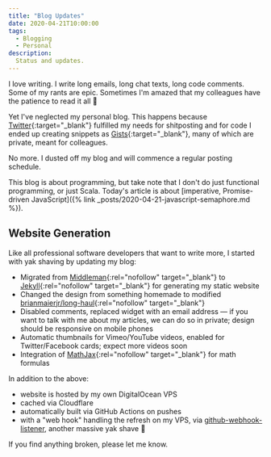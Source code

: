 ```yaml
---
title: "Blog Updates"
date: 2020-04-21T10:00:00
tags:
  - Blogging
  - Personal
description:
  Status and updates.
---
```


<p class="intro withcap">
  I love writing. I write long emails, long chat texts, long code comments. Some of my rants are epic. Sometimes I'm amazed that my colleagues have the patience to read it all 🙂
</p>

Yet I've neglected my personal blog. This happens because [Twitter](https://twitter.com/alexelcu){:target="_blank"} fulfilled my needs for shitposting and for code I ended up creating snippets as [Gists](https://gist.github.com/alexandru){:target="_blank"}, many of which are private, meant for colleagues.

No more. I dusted off my blog and will commence a regular posting schedule.

<p class='info-bubble' markdown='1'>
  This blog is about programming, but take note that I don't do just functional programming, or just Scala. Today's article is about [imperative, Promise-driven JavaScript]({% link _posts/2020-04-21-javascript-semaphore.md %}).
</p>

## Website Generation

Like all professional software developers that want to write more, I started with yak shaving by updating my blog:

- Migrated from [Middleman](https://middlemanapp.com/){:rel="nofollow" target="_blank"} to [Jekyll](https://jekyllrb.com/){:rel="nofollow" target="_blank"} for generating my static website
- Changed the design from something homemade to modified [brianmaierjr/long-haul](https://github.com/brianmaierjr/long-haul){:rel="nofollow" target="_blank"}
- Disabled comments, replaced widget with an email address — if you want to talk with me about my articles, we can do so in private; design should be responsive on mobile phones
- Automatic thumbnails for Vimeo/YouTube videos, enabled for Twitter/Facebook cards; expect more videos soon
- Integration of [MathJax](https://www.mathjax.org/){:rel="nofollow" target="_blank"} for math formulas

In addition to the above:

- website is hosted by my own DigitalOcean VPS 
- cached via Cloudflare
- automatically built via GitHub Actions on pushes
- with a "web hook" handling the refresh on my VPS, via [github-webhook-listener](https://github.com/alexandru/github-webhook-listener), another massive yak shave 🙂

If you find anything broken, please let me know.
